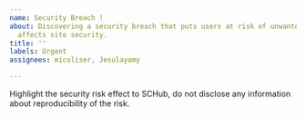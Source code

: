 ```yaml
---
name: Security Breach !
about: Discovering a security breach that puts users at risk of unwanted access or
  affects site security.
title: ''
labels: Urgent
assignees: micoliser, Jesulayomy

---
```


Highlight the security risk effect to SCHub, do not disclose any information about reproducibility of the risk.
